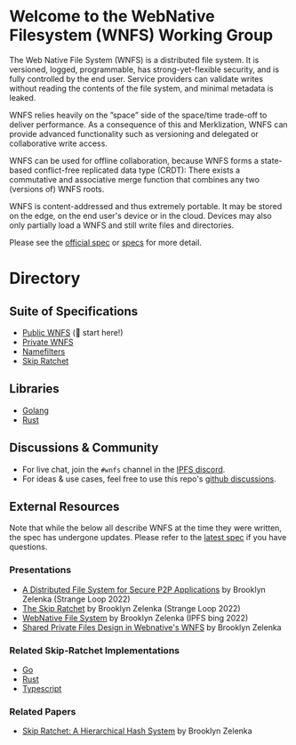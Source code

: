 # Welcome to the WebNative Filesystem (WNFS) Working Group

The Web Native File System (WNFS) is a distributed file system. It is versioned,
logged, programmable, has strong-yet-flexible security, and is fully controlled
by the end user. Service providers can validate writes without reading the
contents of the file system, and minimal metadata is leaked.

WNFS relies heavily on the ”space” side of the space/time trade-off to deliver
performance. As a consequence of this and Merklization, WNFS can provide
advanced functionality such as versioning and delegated or collaborative write
access.

WNFS can be used for offline collaboration, because WNFS forms a state-based
conflict-free replicated data type (CRDT): There exists a commutative and
associative merge function that combines any two (versions of) WNFS roots.

WNFS is content-addressed and thus extremely portable. It may be stored on the
edge, on the end user's device or in the cloud. Devices may also only partially
load a WNFS and still write files and directories.

Please see the [official spec][spec] or [specs](#specs) for more detail.

# Directory

## Suite of Specifications

- [Public WNFS][public-wnfs] (🏁 start here!)
- [Private WNFS][private-wnfs]
- [Namefilters][namefilters]
- [Skip Ratchet][skip-ratchet]

## Libraries

* [Golang][wnfs-go]
* [Rust][wnfs-rust]

## Discussions & Community

- For live chat, join the `#wnfs` channel in the [IPFS discord][discord].
- For ideas & use cases, feel free to use this repo's [github discussions][discussions].

## External Resources

Note that while the below all describe WNFS at the time they were written, the
spec has undergone updates. Please refer to the [latest spec][spec] if you
have questions.

### Presentations

- [A Distributed File System for Secure P2P Applications][dist-p2p-vid-sl] by Brooklyn Zelenka (Strange Loop 2022)
- [The Skip Ratchet][skip-vid-sl] by Brooklyn Zelenka (Strange Loop 2022)
- [WebNative File System][wnfs-ipfs-bing-vid] by Brooklyn Zelenka (IPFS bing 2022)
- [Shared Private Files Design in Webnative's WNFS][shared-private-vid] by Brooklyn Zelenka

### Related Skip-Ratchet Implementations

- [Go][skip-go]
- [Rust][skip-rust]
- [Typescript][skip-ts]

### Related Papers

- [Skip Ratchet: A Hierarchical Hash System][paper] by Brooklyn Zelenka


[discord]: https://discord.gg/vj7qWuAyHY
[discussions]: https://github.com/wnfs-wg/spec/discussions/2
[dist-p2p-vid-sl]: https://www.youtube.com/watch?v=-f4cH_HQU4U
[paper]: https://eprint.iacr.org/2022/1078.pdf
[public-wnfs]: https://github.com/wnfs-wg/spec/blob/main/spec/public-wnfs.md
[private-wnfs]: https://github.com/wnfs-wg/spec/blob/main/spec/private-wnfs.md
[namefilters]: https://github.com/wnfs-wg/spec/blob/main/spec/namefilter.md
[shared-private-vid]: https://vimeo.com/534517727
[skip-ratchet]: https://github.com/wnfs-wg/spec/blob/main/spec/skip-ratchet.md
[spec]: https://github.com/wnfs-wg/spec
[skip-go]: https://github.com/wnfs-wg/wnfs-go
[skip-rust]: https://github.com/wnfs-wg/rs-skip-ratchet
[skip-ts]: https://github.com/fission-suite/webnative/blob/matheus23/wnfs2/src/fs/data/private/spiralratchet.ts
[skip-vid-sl]: https://www.youtube.com/watch?v=3UjQd-JnMrQ
[wnfs-go]: https://github.com/wnfs-wg/wnfs-go
[wnfs-rust]: https://github.com/wnfs-wg/rs-wnfs
[wnfs-ts]: https://github.com/fission-codes/webnative/blob/main/README.md#web-native-file-system
[wnfs-ipfs-bing-vid]: https://www.youtube.com/watch?v=3se17NAS-Lw
